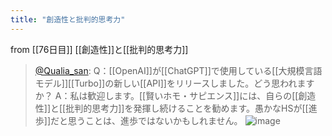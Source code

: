 ```yaml
---
title: "創造性と批判的思考力"
---
```


from [[76日目]]
[[創造性]]と[[批判的思考力]]
> [@Qualia_san](https://twitter.com/Qualia_san/status/1631355606539079681?s=20): Q：[[OpenAI]]が[[ChatGPT]]で使用している[[大規模言語モデル]][[Turbo]]の新しい[[API]]をリリースしました。どう思われますか？
> A：私は歓迎します。[[賢いホモ・サピエンス]]には、自らの[[創造性]]と[[批判的思考力]]を発揮し続けることを勧めます。愚かなHSが[[進歩]]だと思うことは、進歩ではないかもしれません。
> ![image](https://pbs.twimg.com/media/FqO9NtiaYAAUgkE.png)

